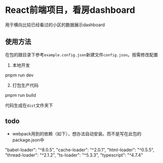 # React前端项目，看房dashboard

用于横向比较已经看过的小区的数据展示dashboard

## 使用方法

在包的跟目录下参考`example.config.json`新建文件`config.json`。按需修改配置

1. 本地开发

pnpm run dev

2. 打包生产代码

pnpm run build

代码生成在`dist`文件夹下

## todo

* webpack用到的依赖（如下），想办法自动安装。而不是写在此包的package.json中

"babel-loader": "^8.0.5",
"cache-loader": "^2.0.1",
"html-loader": "^0.5.5",
"thread-loader": "^2.1.2",
"ts-loader": "^5.3.3",
"typescript": "^4.7.4"
